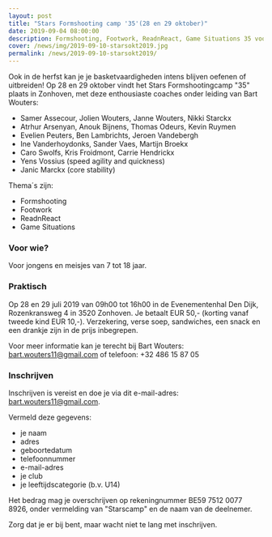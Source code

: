```yaml
---
layout: post
title: "Stars Formshooting camp '35'(28 en 29 oktober)"
date: 2019-09-04 08:00:00
description: Formshooting, Footwork, ReadnReact, Game Situations 35 voor spelers van 7 tot 18 jaar 
cover: /news/img/2019-09-10-starsokt2019.jpg
permalink: /news/2019-09-10-starsokt2019/
---
```


Ook in de herfst kan je je basketvaardigheden intens blijven oefenen of uitbreiden! Op 28 en 29 oktober vindt het Stars Formshootingcamp "35" plaats in Zonhoven, met deze enthousiaste coaches onder leiding van Bart Wouters:

- Samer Assecour, Jolien Wouters, Janne Wouters, Nikki Starckx
- Atrhur Arsenyan, Anouk Bijnens, Thomas Odeurs, Kevin Ruymen
- Evelien Peuters, Ben Lambrichts, Jeroen Vandebergh
- Ine Vanderhoydonks, Sander Vaes, Martijn Broekx
- Caro Swolfs, Kris Froidmont, Carrie Hendrickx
- Yens Vossius (speed agility and quickness)
- Janic Marckx (core stability)

Thema´s zijn:
- Formshooting
- Footwork 
- ReadnReact 
- Game Situations

### Voor wie?

Voor jongens en meisjes van 7 tot 18 jaar.

### Praktisch

Op 28 en 29 juli 2019 van 09h00 tot 16h00 in de Evenementenhal Den Dijk, Rozenkransweg 4 in 3520 Zonhoven. Je betaalt EUR 50,- (korting vanaf tweede kind EUR 10,-). 
Verzekering, verse soep, sandwiches, een snack en een drankje zijn in de prijs inbegrepen.

Voor meer informatie kan je terecht bij Bart Wouters:
  [bart.wouters11@gmail.com](mailto:bart.wouters11@gmail.com)
  of telefoon: +32 486 15 87 05

### Inschrijven

Inschrijven is vereist en doe je via dit e-mail-adres: [bart.wouters11@gmail.com](mailto:bart.wouters11@gmail.com). 

Vermeld deze gegevens:
- je naam 
- adres
- geboortedatum
- telefoonnummer
- e-mail-adres
- je club 
- je leeftijdscategorie (b.v. U14)

Het bedrag mag je overschrijven op rekeningnummer BE59 7512 0077 8926, onder vermelding van "Starscamp" en de naam van de deelnemer. 

Zorg dat je er bij bent, maar wacht niet te lang met inschrijven.
